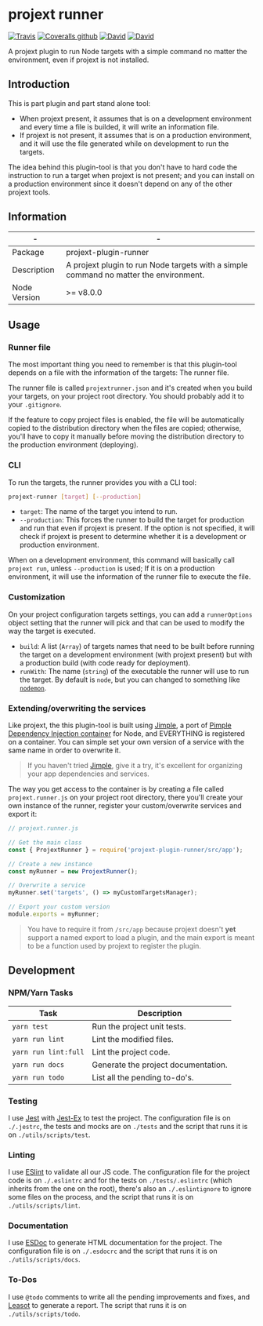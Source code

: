 # projext runner

[![Travis](https://img.shields.io/travis/homer0/projext-plugin-runner.svg?style=flat-square)](https://travis-ci.org/homer0/projext-plugin-runner)
[![Coveralls github](https://img.shields.io/coveralls/github/homer0/projext-plugin-runner.svg?style=flat-square)](https://coveralls.io/github/homer0/projext-plugin-runner?branch=master)
[![David](https://img.shields.io/david/homer0/projext-plugin-runner.svg?style=flat-square)](https://david-dm.org/homer0/projext-plugin-runner)
[![David](https://img.shields.io/david/dev/homer0/projext-plugin-runner.svg?style=flat-square)](https://david-dm.org/homer0/projext-plugin-runner)

A projext plugin to run Node targets with a simple command no matter the environment, even if projext is not installed.

## Introduction

This is part plugin and part stand alone tool:

- When projext present, it assumes that is on a development environment and every time a file is builded, it will write an information file.
- If projext is not present, it assumes that is on a production environment, and it will use the file generated while on development to run the targets.

The idea behind this plugin-tool is that you don't have to hard code the instruction to run a target when projext is not present; and you can install on a production environment since it doesn't depend on any of the other projext tools.

## Information

| -            | -                                                                                     |
|--------------|---------------------------------------------------------------------------------------|
| Package      | projext-plugin-runner                                                                 |
| Description  | A projext plugin to run Node targets with a simple command no matter the environment. |
| Node Version | >= v8.0.0                                                                            |

## Usage

### Runner file

The most important thing you need to remember is that this plugin-tool depends on a file with the information of the targets: The runner file.

The runner file is called `projextrunner.json` and it's created when you build your targets, on your project root directory. You should probably add it to your `.gitignore`.

If the feature to copy project files is enabled, the file will be automatically copied to the distribution directory when the files are copied; otherwise, you'll have to copy it manually before moving the distribution directory to the production environment (deploying).

### CLI

To run the targets, the runner provides you with a CLI tool:

```bash
projext-runner [target] [--production]
```

- `target`: The name of the target you intend to run.
- `--production`: This forces the runner to build the target for production and run that even if projext is present. If the option is not specified, it will check if projext is present to determine whether it is a development or production environment.

When on a development environment, this command will basically call `projext run`, unless `--production` is used; If it is on a production environment, it will use the information of the runner file to execute the file.

### Customization

On your project configuration targets settings, you can add a `runnerOptions` object setting that the runner will pick and that can be used to modify the way the target is executed.

- `build`: A list (`Array`) of targets names that need to be built before running the target on a development environment (with projext present) but with a production build (with code ready for deployment).
- `runWith`: The name (`string`) of the executable the runner will use to run the target. By default is `node`, but you can changed to something like [`nodemon`](https://yarnpkg.com/en/package/nodemon).

### Extending/overwriting the services

Like projext, the this plugin-tool is built using [Jimple](https://yarnpkg.com/en/package/jimple), a port of [Pimple Dependency Injection container](https://github.com/silexphp/Pimple/) for Node, and EVERYTHING is registered on a container. You can simple set your own version of a service with the same name in order to overwrite it.

> If you haven't tried [Jimple](https://github.com/fjorgemota/jimple), give it a try, it's excellent for organizing your app dependencies and services.

The way you get access to the container is by creating a file called `projext.runner.js` on your project root directory, there you'll create your own instance of the runner, register your custom/overwrite services and export it:

```js
// projext.runner.js

// Get the main class
const { ProjextRunner } = require('projext-plugin-runner/src/app');

// Create a new instance
const myRunner = new ProjextRunner();

// Overwrite a service
myRunner.set('targets', () => myCustomTargetsManager);

// Export your custom version
module.exports = myRunner;
```

> You have to require it from `/src/app` because projext doesn't **yet** support a named export to load a plugin, and the main export is meant to be a function used by projext to register the plugin.

## Development

### NPM/Yarn Tasks

| Task                    | Description                         |
|-------------------------|-------------------------------------|
| `yarn test`             | Run the project unit tests.         |
| `yarn run lint`         | Lint the modified files.            |
| `yarn run lint:full`    | Lint the project code.              |
| `yarn run docs`         | Generate the project documentation. |
| `yarn run todo`         | List all the pending to-do's.       |

### Testing

I use [Jest](https://facebook.github.io/jest/) with [Jest-Ex](https://yarnpkg.com/en/package/jest-ex) to test the project. The configuration file is on `./.jestrc`, the tests and mocks are on `./tests` and the script that runs it is on `./utils/scripts/test`.

### Linting

I use [ESlint](http://eslint.org) to validate all our JS code. The configuration file for the project code is on `./.eslintrc` and for the tests on `./tests/.eslintrc` (which inherits from the one on the root), there's also an `./.eslintignore` to ignore some files on the process, and the script that runs it is on `./utils/scripts/lint`.

### Documentation

I use [ESDoc](http://esdoc.org) to generate HTML documentation for the project. The configuration file is on `./.esdocrc` and the script that runs it is on `./utils/scripts/docs`.

### To-Dos

I use `@todo` comments to write all the pending improvements and fixes, and [Leasot](https://yarnpkg.com/en/package/leasot) to generate a report. The script that runs it is on `./utils/scripts/todo`.
